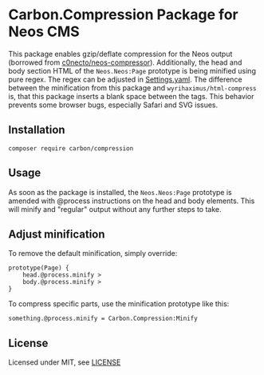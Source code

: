 Carbon.Compression Package for Neos CMS
=======================================

This package enables gzip/deflate compression for the Neos output (borrowed from [c0necto/neos-compressor](https://github.com/c0necto/neos-compressor)). Additionally, the head and body section HTML of the `Neos.Neos:Page` prototype is being minified using pure regex. The regex can be adjusted in [Settings.yaml](Configuration/Settings.yaml). The difference between the minification from this package and `wyrihaximus/html-compress` is, that this package inserts a blank space between the tags. This behavior prevents some browser bugs, especially Safari and SVG issues.


Installation
------------

```
composer require carbon/compression
```


Usage
-----

As soon as the package is installed, the `Neos.Neos:Page` prototype is amended with @process instructions on the head and body elements. This will minify and "regular" output without any further steps to take.


Adjust minification
-------------------

To remove the default minification, simply override:

```
prototype(Page) {
    head.@process.minify >
    body.@process.minify >
}
```

To compress specific parts, use the minification prototype like this:

```
something.@process.minify = Carbon.Compression:Minify
```


License
-------

Licensed under MIT, see [LICENSE](LICENSE)
